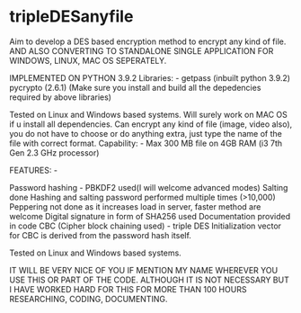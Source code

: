 # tripleDESanyfile
Aim to develop a DES based encryption method to encrypt any kind of file.
AND ALSO CONVERTING TO STANDALONE SINGLE APPLICATION FOR WINDOWS, LINUX, MAC OS SEPERATELY.

IMPLEMENTED ON PYTHON 3.9.2
Libraries: -
getpass (inbuilt python 3.9.2)
pycrypto (2.6.1)
(Make sure you install and build all the depedencies required by above libraries)


Tested on Linux and Windows based systems. Will surely work on MAC OS if u install all dependencies.
Can encrypt any kind of file (image, video also), you do not have to choose or do anything extra, just type the name of the file with correct format.
Capability: - Max 300 MB file on 4GB RAM (i3 7th Gen 2.3 GHz processor)


FEATURES: - 

Password hashing - PBKDF2 used(I will welcome advanced modes)
Salting done
Hashing and salting password performed multiple times (>10,000)
Peppering not done as it increases load in server, faster method are welcome
Digital signature in form of SHA256 used
Documentation provided in code
CBC (Cipher block chaining used) - triple DES
Initialization vector for CBC is derived from the password hash itself.



Tested on Linux and Windows based systems.


IT WILL BE VERY NICE OF YOU IF MENTION MY NAME WHEREVER YOU USE THIS OR PART OF THE CODE. ALTHOUGH IT IS NOT NECESSARY BUT I HAVE WORKED HARD FOR THIS FOR MORE THAN 100 HOURS RESEARCHING, CODING, DOCUMENTING.
